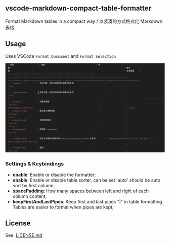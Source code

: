 ## vscode-markdown-compact-table-formatter

Format Markdown tables in a compact way / 以紧凑的方式格式化 Markdown 表格

## Usage

Uses VSCode `Format Document` and `Format Selection`

![feature X](animation.gif)

### Settings & Keybindings

- **enable**: Enable or disable the formatter;
- **enable**: Enable or disable table sorter, can be set 'auto' should be auto sort by first column;
- **spacePadding**: How many spaces between left and right of each column content;
- **keepFirstAndLastPipes**: Keep first and last pipes "|" in table formatting. Tables are easier to format when pipes are kept;

## License

See: [LICENSE.md](https://github.com/cipchk/vscode-markdown-compact-table-formatter/blob/master/LICENSE)
